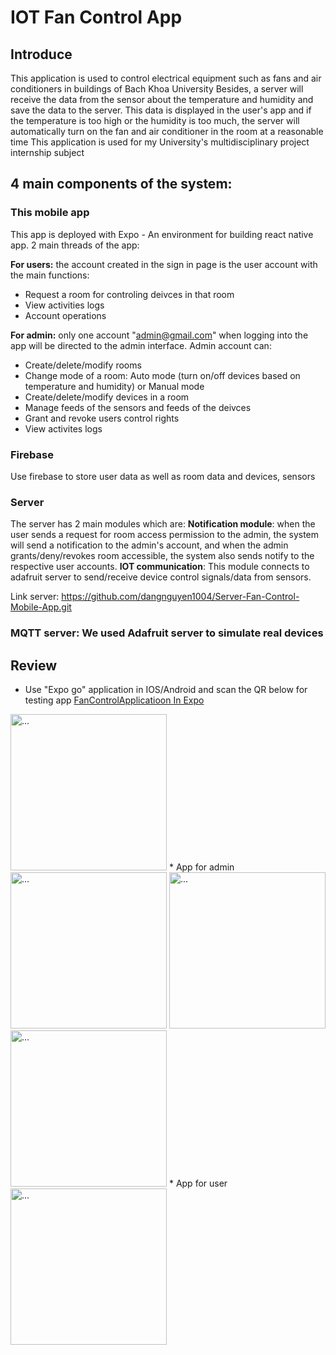 # IOT Fan Control App
## Introduce
This application is used to control electrical equipment such as fans and air conditioners in buildings of Bach Khoa University
Besides, a server will receive the data from the sensor about the temperature and humidity and save the data to the server. This data is displayed in the user's app and if the temperature is too high or the humidity is too much, the server will automatically turn on the fan and air conditioner in the room at a reasonable time
This application is used for my University's multidisciplinary project internship subject

## 4 main components of the system:
### This mobile app
This app is deployed with Expo - An environment for building react native app. 
2 main threads of the app:

**For users:** the account created in the sign in page is the user account with the main functions:
* Request a room for controling deivces in that room
* View activities logs
* Account operations

**For admin:** only one account "admin@gmail.com" when logging into the app will be directed to the admin interface. Admin account can:
* Create/delete/modify rooms
* Change mode of a room: Auto mode (turn on/off devices based on temperature and humidity) or Manual mode
* Create/delete/modify devices in a room
* Manage feeds of the sensors and feeds of the deivces
* Grant and revoke users control rights
* View activites logs

### Firebase 
Use firebase to store user data as well as room data and devices, sensors

### Server
The server has 2 main modules which are:
**Notification module**: when the user sends a request for room access permission to the admin, the system will send a notification to the admin's account, and when the admin grants/deny/revokes room accessible, the system also sends notify to the respective user accounts.
**IOT communication**: This module connects to adafruit server to send/receive device control signals/data from sensors.

Link server: https://github.com/dangnguyen1004/Server-Fan-Control-Mobile-App.git

### MQTT server: We used Adafruit server to simulate real devices

## Review
* Use "Expo go" application in IOS/Android and scan the QR below for testing app
[FanControlApplicatioon In Expo](https://expo.io/@nguyen_dang/FanControl)
<img src="https://user-images.githubusercontent.com/67234142/124096208-92e5bd00-da84-11eb-94c5-e38a3be70933.png" alt="..." width="250" />
* App for admin
<img src="https://user-images.githubusercontent.com/67234142/124093595-3386ad80-da82-11eb-8978-ebe1ef7326f4.jpg" alt="..." width="250" />
<img src="https://user-images.githubusercontent.com/67234142/124093621-397c8e80-da82-11eb-9229-6623836ef7f6.jpg" alt="..." width="250" />
<img src="https://user-images.githubusercontent.com/67234142/124093628-3bdee880-da82-11eb-9ce3-6f33e3100c13.jpg" alt="..." width="250" />
* App for user
<img src="https://user-images.githubusercontent.com/67234142/124093640-3ed9d900-da82-11eb-9170-456c9ded84ac.jpg" alt="..." width="250" />

